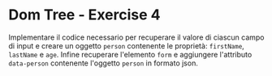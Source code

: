 # Dom Tree - Exercise 4
Implementare il codice necessario per recuperare il valore di ciascun campo di input e creare un oggetto `person` contenente le proprietà: `firstName`, `lastName` e `age`. Infine recuperare l'elemento `form` e aggiungere l'attributo `data-person` contenente l'oggetto `person` in formato json.
